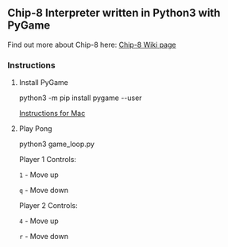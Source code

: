 ## Chip-8 Interpreter written in Python3 with PyGame

Find out more about Chip-8 here: [Chip-8 Wiki page](https://en.wikipedia.org/wiki/CHIP-8)
### Instructions

1. Install PyGame

    python3 -m pip install pygame --user
    
    [Instructions for Mac](https://www.pygame.org/wiki/GettingStarted#Mac%20installation)
    
2. Play Pong

    python3 game_loop.py
    
    Player 1 Controls:
    
    `1` - Move up
    
    `q` - Move down
    
    Player 2 Controls:
    
    `4` - Move up
    
    `r` - Move down
